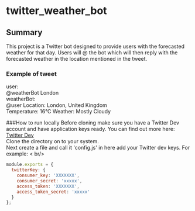 # twitter_weather_bot
## Summary
This project is a Twitter bot designed to provide users with the forecasted weather for that day. Users will @ the bot which will then reply with the forecasted weather in the location mentioned in the tweet.
### Example of tweet
user:<br />
@weatherBot London
<br />
weatherBot:<br />
@user Location: London, United Kingdom <br />
      Temperature: 16°C
      Weather: Mostly Cloudy

###How to run locally
Before cloning make sure you have a Twitter Dev account and have application keys ready. You can find out more here: [Twitter Dev](https://dev.twitter.com/) <br />
Clone the directory on to your system.<br />
Next create a file and call it 'config.js' in here add your Twitter dev keys. For example:
< br/>

```javascript
module.exports = {
  twitterKey: {
    consumer_key: 'XXXXXXX',
    consumer_secret: 'xxxxx',
    access_token: 'XXXXXXX',
    access_token_secret: 'xxxxx'
  }
};

